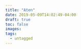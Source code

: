 ```yaml
---
title: "Aten"
date: 2019-05-09T14:02:49-04:00
draft: true
toc: false
images:
tags: 
  - untagged
---
```


